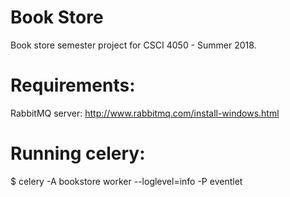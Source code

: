 # Book Store

Book store semester project for CSCI 4050 - Summer 2018.

# Requirements:
RabbitMQ server: http://www.rabbitmq.com/install-windows.html

# Running celery:
$ celery -A bookstore worker --loglevel=info -P eventlet
